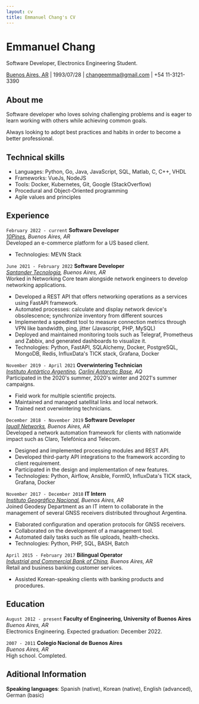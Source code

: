 ```yaml
---
layout: cv
title: Emmanuel Chang's CV
---
```

# Emmanuel Chang
Software Developer, Electronics Engineering Student.

<div id="webaddress">
<a href="https://goo.gl/maps/qRPmtAvuPA6o7p926">Buenos Aires, AR</a> |
1993/07/28 |
<a href="mailto:changeemma@gmail.com">changeemma@gmail.com</a> |
+54 11-3121-3390
</div>

## About me
Software developer who loves solving challenging problems and is eager to learn working with others while achieving common goals.

Always looking to adopt best practices and habits in order to become a better professional.

## Technical skills

- Languages: Python, Go, Java, JavaScript, SQL, Matlab, C, C++, VHDL
- Frameworks: VueJs, NodeJS
- Tools: Docker, Kubernetes, Git, Google (StackOverflow)
- Procedural and Object-Oriented programming
- Agile values and principles

## Experience


`February 2022 - current`
__Software Developer__\
*[10Pines](https://10pines.com), Buenos Aires, AR*\
Developed an e-commerce platform for a US based client.
- Technologies: MEVN Stack 


`June 2021 - February 2022`
__Software Developer__\
*[Santander Tecnología](https://www.linkedin.com/company/santandertec), Buenos Aires, AR*\
Worked in Networking Core team alongside network engineers to develop networking applications. 
- Developed a REST API that offers networking operations as a services using FastAPI framework.
- Automated processes: calculate and display network device's obsolescence; synchronize inventory from different sources
- Implemented a speedtest tool to measure connection metrics through VPN like bandwidth, ping, jitter (Javascript, PHP, MySQL)
- Deployed and maintained monitoring tools such as Telegraf, Prometheus and Zabbix, and generated dashboards to visualize it.
- Technologies: Python, FastAPI, SQLAlchemy, Docker, PostgreSQL, MongoDB, Redis, InfluxData's TICK stack, Grafana, Docker

`November 2019 - April 2021`
__Overwintering Technician__\
*[Instituto Antártico Argentino](https://www.cancilleria.gob.ar/es/iniciativas/dna/instituto-antartico-argentino), [Carlini Antarctic Base](https://goo.gl/maps/FJC7HRojAxb5TbbU7), AQ*\
Participated in the 2020's summer, 2020's winter and 2021's summer campaigns.

- Field work for multiple scientific projects.
- Maintained and managed satellital links and local network.
- Trained next overwintering technicians.

`December 2018 - November 2019`
__Software Developer__\
*[Iquall Networks](https://iquall.net/), Buenos Aires, AR*\
Developed a network automation framework for clients with nationwide impact such as Claro, Telefónica and Telecom.

- Designed and implemented processing modules and REST API.
- Developed third-party API integrations to the framework according to client requirement.
- Participated in the design and implementation of new features.
- Technologies: Python, Airflow, Ansible, FormIO, InfluxData's TICK stack, Grafana, Docker

`November 2017 - December 2018`
__IT Intern__\
*[Instituto Geográfico Nacional](https://www.ign.gob.ar/), Buenos Aires, AR*\
Joined Geodesy Department as an IT intern to collaborate in the management of several GNSS receivers distributed throughout Argentina.

- Elaborated configuration and operation protocols for GNSS receivers.
- Collaborated on the development of a management tool.
- Automated daily tasks such as file uploads, health-checks.
- Technologies: Python, PHP, SQL, BASH, Batch

`April 2015 - February 2017`
__Bilingual Operator__\
*[Industrial and Commercial Bank of China](https://www.icbc.com.ar/), Buenos Aires, AR*\
Retail and business banking customer services.

- Assisted Korean-speaking clients with banking products and procedures.

## Education

`August 2012 - present`
__Faculty of Engineering, University of Buenos Aires__\
*Buenos Aires, AR*\
Electronics Engineering. Expected graduation: December 2022.

`2007 - 2011`
__Colegio Nacional de Buenos Aires__\
*Buenos Aires, AR*\
High school. Completed.

## Aditional Information

__Speaking languages__: Spanish (native), Korean (native), English (advanced), German (basic)

<!-- ### Footer

Last updated: May 2013 -->


